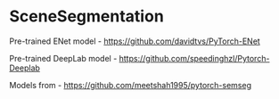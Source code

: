 # SceneSegmentation

Pre-trained ENet model -
https://github.com/davidtvs/PyTorch-ENet

Pre-trained DeepLab model -
https://github.com/speedinghzl/Pytorch-Deeplab

Models from -
https://github.com/meetshah1995/pytorch-semseg
